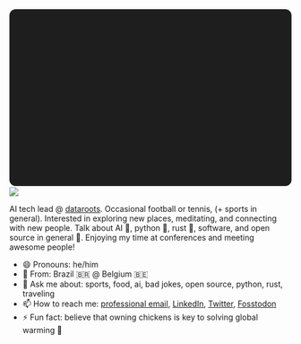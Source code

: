 <a href="https://github.com/datarootsio/github-stats-card">
  <img align="center" src="./assets/badge.svg" />
</a>
<a href="https://github.com/murilo-cunha?tab=repositories">
  <img align="center" src="https://github-readme-stats.vercel.app/api/top-langs/?username=murilo-cunha&layout=compact&hide=jupyter%20notebook,html,css,smarty,scss&bg_color=1e1e1e&title_color=fff&text_color=fff&size_weight=0.5&count_weight=0.5&langs_count=12&hide_border=true" />
</a>

AI tech lead @ [dataroots](https://github.com/datarootsio). Occasional football or tennis, (+ sports in general). Interested in exploring new places, meditating, and connecting with new people. Talk about AI 🤖, python 🐍, rust 🦀, software, and open source in general 💪. Enjoying my time at conferences and meeting awesome people!

- 😄 Pronouns: he/him
- 🏡 From: Brazil 🇧🇷 @ Belgium 🇧🇪
- 💬 Ask me about: sports, food, ai, bad jokes, open source, python, rust, traveling
- 📫 How to reach me: [professional email](mailto:murilo@dataroots.io), [LinkedIn](https://www.linkedin.com/in/murilo-cunha/), [Twitter](https://twitter.com/_murilocunha), [Fosstodon](https://fosstodon.org/@murilocunha)
- ⚡ Fun fact: believe that owning chickens is key to solving global warming 🐓 


